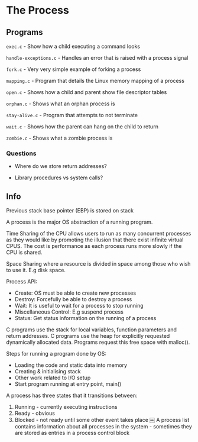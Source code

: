 # The Process

## Programs

`exec.c` - Show how a child executing a command looks

`handle-exceptions.c` - Handles an error that is raised with a process signal

`fork.c` - Very very simple example of forking a process

`mapping.c` - Program that details the Linux memory mapping of a process

`open.c` - Shows how a child and parent show file descriptor tables

`orphan.c` - Shows what an orphan process is

`stay-alive.c` - Program that attempts to not terminate

`wait.c` - Shows how the parent can hang on the child to return

`zombie.c` - Shows what a zombie process is 


### Questions

- Where do we store return addresses?

- Library procedures vs system calls?

## Info

Previous stack base pointer (EBP) is stored on stack

A process is the major OS abstraction of a running program. 

Time Sharing of the CPU allows users to run as many concurrent processes as they would like by promoting the illusion that there exist infinite virtual CPUS. The cost is performance as each process runs more slowly if the CPU is shared.

Space Sharing where a resource is divided in space among those who wish to use it. E.g disk space.

Process API:
- Create: OS must be able to create new processes
- Destroy: Forcefully be able to destroy a process 
- Wait: It is useful to wait for a process to stop running
- Miscellaneous Control: E.g suspend process
- Status: Get status information on the running of a process

C programs use the stack for local variables, function parameters and return addresses.
C programs use the heap for explicitly requested dynamically allocated data. Programs request this free space with malloc().

Steps for running a program done by OS:
- Loading the code and static data into memory
- Creating & initialising stack
- Other work related to I/O setup
- Start program running at entry point, main()

A process has three states that it transitions between:
1. Running - currently executing instructions
2. Ready - obvious
3. Blocked - not ready until some other event takes place
￼
A process list contains information about all processes in the system - sometimes they are stored as entries in a process control block
